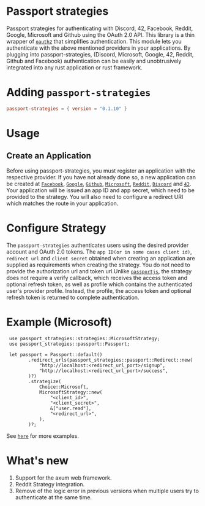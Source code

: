 # Passport strategies

Passport strategies for authenticating with Discord, 42, Facebook, Reddit, Google, Microsoft and Github using the OAuth 2.0 API. This library is a thin wrapper of [`oauth2`](https://crates.io/crates/oauth2) that simplifies authentication.
This module lets you authenticate with the above mentioned providers in your applications. By plugging into passport-strategies, (Discord, Microsoft, Google, 42, Reddit, Github and Facebook) authentication can be easily and unobtrusively integrated into any rust application or rust framework.

# Adding `passport-strategies`

```toml
passport-strategies = { version = "0.1.10" }
```

# Usage
## Create an Application
Before using passport-strategies, you must register an application with the respective provider. If you have not already done so, a new application can be created at [`Facebook`](https://developers.facebook.com), [`Google`](https://console.cloud.google.com), [`Github`](https://github.com/settings/developers), [`Microsoft`](https://portal.azure.com), [`Reddit`](https://www.reddit.com/prefs/apps), [`Discord`](https://discord.com/developers/) and [`42`](https://profile.intra.42.fr/oauth/applications/new). Your application will be issued an app ID and app secret, which need to be provided to the strategy. You will also need to configure a redirect URI which matches the route in your application.

# Configure Strategy

The `passport-strategies` authenticates users using the desired provider account and OAuth 2.0 tokens. The `app ID(or in some cases client id)`, `redirect url` and `client secret` obtained when creating an application are supplied as requirements when creating the strategy. You do not need to provide the authorization url and token url.Unlike [`passportjs`](https://www.passportjs.org/), the strategy does not require a verify callback, which receives the access token and optional refresh token, as well as profile which contains the authenticated user's provider profile. Instead, the profile, the access token and optional refresh token is returned to complete authentication.

# Example (Microsoft)

```rust,no_run
 use passport_strategies::strategies::MicrosoftStrategy;
 use passport_strategies::passport::Passport;

 let passport = Passport::default()
        .redirect_urls(passport_strategies::passport::Redirect::new(
            "http://localhost:<redirect_url_port>/signup",
            "http://localhost:<redirect_url_port>/success",
        )?)
        .strategize(
            Choice::Microsoft,
            MicrosoftStrategy::new(
                "<client_id>",
                "<client_secret>",
                &["user.read"],
                "<redirect_url>",
            ),
        )?;
```
See [`here`](https://github.com/bob-hawkins/passport-strategies/tree/main/examples) for more examples.


# What's new

1. Support for the axum web framework.
2. Reddit Strategy integration.
3. Remove of the logic error in previous versions when multiple users try to authenticate at the same time.
